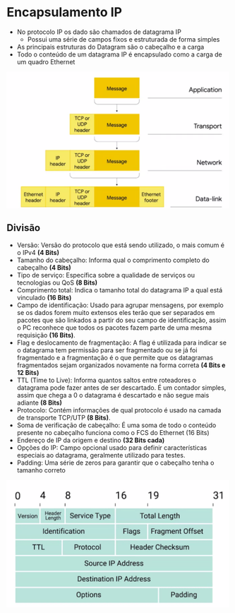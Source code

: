 # Encapsulamento IP

- No protocolo IP os dado são chamados de datagrama IP
  - Possui uma série de campos fixos e estruturada de forma simples
- As principais estruturas do Datagram são o cabeçalho e a carga
- Todo o conteúdo de um datagrama IP é encapsulado como a carga de um quadro Ethernet

![dataEachLayer](./assets/dataEachLayer.png)

## Divisão

- Versão: Versão do protocolo que está sendo utilizado, o mais comum é o IPv4 **(4 Bits)**
- Tamanho do cabeçalho: Informa qual o comprimento completo do cabeçalho **(4 Bits)**
- Tipo de serviço: Específica sobre a qualidade de serviços ou tecnologias ou QoS **(8 Bits)**
- Comprimento total: Indica o tamanho total do datagrama IP a qual está vinculado **(16 Bits)**
- Campo de identificação: Usado para agrupar mensagens, por exemplo se os dados forem muito extensos eles terão que ser separados em pacotes que são linkados a partir do seu campo de identificação, assim o PC reconhece que todos os pacotes fazem parte de uma mesma requisição **(16 Bits)**.
- Flag e deslocamento de fragmentação: A flag é utilizada para indicar se o datagrama tem permissão para ser fragmentado ou se já foi fragmentado e a fragmentação é o que permite que os datagramas fragmentados sejam organizados novamente na forma correta **(4 Bits e 12 Bits)**
- TTL (Time to Live): Informa quantos saltos entre roteadores o datagrama pode fazer antes de ser descartado. É um contador simples, assim que chega a 0 o datagrama é descartado e não segue mais adiante **(8 Bits)**
- Protocolo: Contém informações de qual protocolo é usado na camada de transporte TCP/UTP **(8 Bits)**.
- Soma de verificação de cabeçalho: É uma soma de todo o conteúdo presente no cabeçalho funciona como o FCS do Ethernet (16 Bits)
- Endereço de IP da origem e destino **(32 Bits cada)**
- Opções do IP: Campo opcional usado para definir características especiais ao datagrama, geralmente utilizado para testes.
- Padding: Uma série de zeros para garantir que o cabeçalho tenha o tamanho correto

![cabecalhoDatagram](./assets/cabecalhoDatagram.png)
